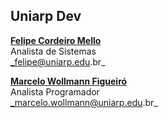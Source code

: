 ## Uniarp Dev

**[Felipe Cordeiro Mello](https://github.com/felipecmello/felipecmello)**<br>
Analista de Sistemas<br>
_felipe@uniarp.edu.br_


**[Marcelo Wollmann Figueiró](https://github.com/felipecmello/wfmarcelo)**<br>
Analista Programador<br>
_marcelo.wollmann@uniarp.edu.br_
